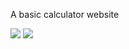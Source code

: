 A basic calculator website

<img src="https://www.hizliresim.com/q1cszru">

<img src="https://www.hizliresim.com/9z65jii">

